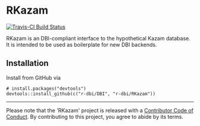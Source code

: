 # RKazam

[![Travis-CI Build Status](https://travis-ci.org/r-dbi/RKazam.svg?branch=master)](https://travis-ci.org/r-dbi/RKazam)

RKazam is an DBI-compliant interface to the hypothetical Kazam database. It is intended to be used as boilerplate for new DBI backends.

## Installation

Install from GitHub via

```
# install.packages("devtools")
devtools::install_github(c("r-dbi/DBI", "r-dbi/RKazam"))
```

---

Please note that the 'RKazam' project is released with a
[Contributor Code of Conduct](CODE_OF_CONDUCT.md).
By contributing to this project, you agree to abide by its terms.
